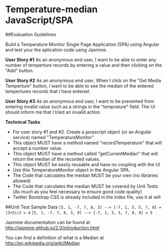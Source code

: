 # Temperature-median  JavaScript/SPA

##Evaluation Guidelines 

Build a Temperature Monitor Single Page Application (SPA) using Angular and test your the aplication code using Jasmine.

**User Story #1**
As an anonymous end user, I want to be able to enter any number of temperture records by entering a value and then clicking on the "Add" button.

**User Story #2**
As an anonymous end user,  When I click on the "Get Media Temperture" button, I want to be able to see the median of the entered tempertures records that I have entered.

**User Story #3**
As an anonymous end user, I want to be prevented from entering invalid value such as a strings in the "temprature" field.
The UI should inform me that I tried an invalid action.


**Technical Tasks**
- For user story #1 and #2. Create a javascript object (or an Angular service) named "TemperatureMonitor". 
- This object MUST have a method named "recordTemperature" that will accept a number value.
- This object MUST have a method called "getCurrentMedian" that will return the median of the recorded values.
- This object MUST be easily reusable and have no coupling with the UI
- Use this TemperatureMonitor object in the Angular SPA.
- The Code that calculates the median MUST be your own (no libraries allowed)
- The Code that calculates the median MUST be covered by Unit Tests (As much as you feel necessary to ensure good code quality)
- Twitter Bootstrap CSS is already included in the index file, use it at will

##Unit Test Sample Data
`[5, 1, -7, 7, 8, 3] --> [-7, 1, 3, 5, 7, 8] = (3+5)/2 = 4`
`[5, 1, -7, 7, 8, 3, 9] --> [-7, 1, 3, 5, 7, 8, 9] = 5`

Jasmine documentation can be found at http://jasmine.github.io/2.0/introduction.html

You can find a definition of what is a Median at http://en.wikipedia.org/wiki/Median


